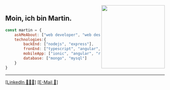 <img src="https://media.giphy.com/media/yU0vrGBTI6TKg/giphy.gif" width="200" align='right'/>

## Moin, ich bin Martin.

```javascript
const martin = {
    askMeAbout: ["web developer", "web designer"],
    technologies:{
        backEnd: ["nodejs", "express"],
        fronEnd: ["typescript", "angular", "react", "html", "css/sass"],
        mobileApp: ["ionic", "angular", "react native"],
        database: ["mongo", "mysql"]
    }
}
```
---
[[LinkedIn 👨🏻‍💻]](https://www.linkedin.com/in/martin-czerwinski-m%C3%BCllner-7728b2118/)
[[E-Mail 📧]](mailto:martin@czerwinski-muellner.de)
